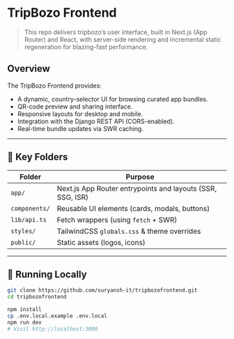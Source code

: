 # TripBozo Frontend

> This repo delivers tripbozo’s user interface, built in Next.js (App Router) and React, with server-side rendering and incremental static regeneration for blazing-fast performance.

## Overview

The TripBozo Frontend provides:

- A dynamic, country-selector UI for browsing curated app bundles.
- QR-code preview and sharing interface.
- Responsive layouts for desktop and mobile.
- Integration with the Django REST API (CORS-enabled).
- Real-time bundle updates via SWR caching.

---

## 🔑 Key Folders

| Folder             | Purpose                                                           |
| ------------------ | ----------------------------------------------------------------- |
| `app/`             | Next.js App Router entrypoints and layouts (SSR, SSG, ISR)        |
| `components/`      | Reusable UI elements (cards, modals, buttons)                    |
| `lib/api.ts`       | Fetch wrappers (using `fetch` + SWR)                             |
| `styles/`          | TailwindCSS `globals.css` & theme overrides                      |
| `public/`          | Static assets (logos, icons)                                     |

---

## 🚀 Running Locally

```bash
git clone https://github.com/suryansh-it/tripbozofrontend.git
cd tripbozofrontend

npm install
cp .env.local.example .env.local
npm run dev
# Visit http://localhost:3000
